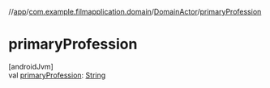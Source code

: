 //[app](../../../index.md)/[com.example.filmapplication.domain](../index.md)/[DomainActor](index.md)/[primaryProfession](primary-profession.md)

# primaryProfession

[androidJvm]\
val [primaryProfession](primary-profession.md): [String](https://kotlinlang.org/api/latest/jvm/stdlib/kotlin/-string/index.html)
